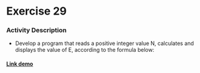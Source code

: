 # Exercise 29 

### Activity Description

- Develop a program that reads a positive integer value N, calculates and displays the value of E, according to the formula below:

#### [Link demo](https://replit.com/join/qcoabrfqmd-gabrielstimamig)